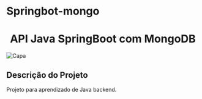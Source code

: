 # Springbot-mongo
<h1 align="center"> API Java SpringBoot com MongoDB </h1>

![Capa](https://developer.okta.com/assets-jekyll/blog/java-mongodb-crud/java-mongodb-c2f2c9f7381ca9b4f1541411fb9f30c0afdc4b0bf0bb6cd58294661048e49423.png)

## Descrição do Projeto
<p align="left">Projeto para aprendizado de Java backend.</p>
